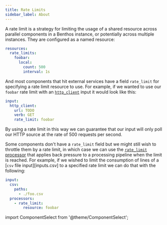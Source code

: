```yaml
---
title: Rate Limits
sidebar_label: About
---
```


A rate limit is a strategy for limiting the usage of a shared resource across parallel components in a Benthos instance, or potentially across multiple instances. They are configured as a named resource:

```yaml
resources:
  rate_limits:
    foobar:
      local:
        count: 500
        interval: 1s
```

And most components that hit external services have a field `rate_limit` for specifying a rate limit resource to use. For example, if we wanted to use our `foobar` rate limit with an [`http_client`][input.http_client] input it would look like this:

```yaml
input:
  http_client:
    url: TODO
    verb: GET
    rate_limit: foobar
```

By using a rate limit in this way we can guarantee that our input will only poll our HTTP source at the rate of 500 requests per second.

Some components don't have a `rate_limit` field but we might still wish to throttle them by a rate limit, in which case we can use the [`rate_limit` processor][processor.rate_limit] that applies back pressure to a processing pipeline when the limit is reached. For example, if we wished to limit the consumption of lines of a [`csv` file input][inputs.csv] to a specified rate limit we can do that with the following:

```yaml
input:
  csv:
    paths:
      - ./foo.csv
  processors:
    - rate_limit:
        resource: foobar
```

import ComponentSelect from '@theme/ComponentSelect';

<ComponentSelect type="rate_limits" singular="rate limit"></ComponentSelect>

[processor.rate_limit]: /docs/components/processors/rate_limit
[input.csv]: /docs/components/input/csv
[input.http_client]: /docs/components/inputs/http_client
